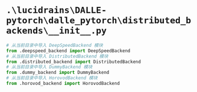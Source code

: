 # `.\lucidrains\DALLE-pytorch\dalle_pytorch\distributed_backends\__init__.py`

```py
# 从当前目录中导入 DeepSpeedBackend 模块
from .deepspeed_backend import DeepSpeedBackend
# 从当前目录中导入 DistributedBackend 模块
from .distributed_backend import DistributedBackend
# 从当前目录中导入 DummyBackend 模块
from .dummy_backend import DummyBackend
# 从当前目录中导入 HorovodBackend 模块
from .horovod_backend import HorovodBackend
```